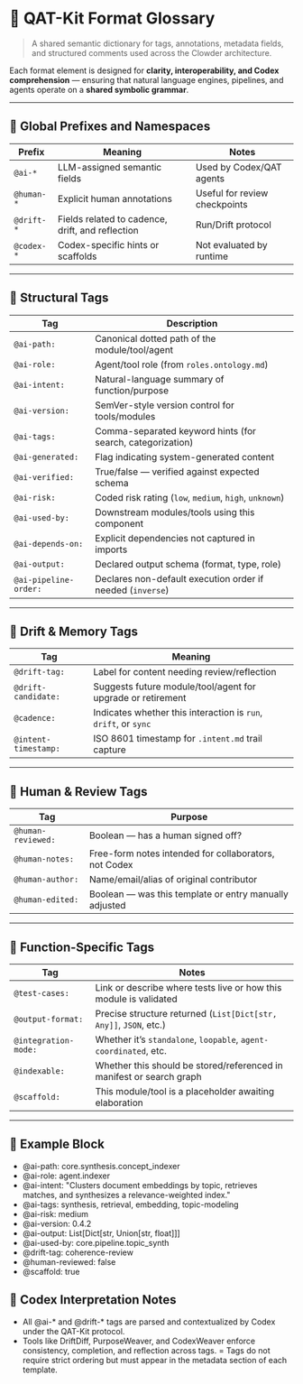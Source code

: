 # 📗 QAT-Kit Format Glossary

> A shared semantic dictionary for tags, annotations, metadata fields, and structured comments used across the Clowder architecture.

Each format element is designed for **clarity, interoperability, and Codex comprehension** — ensuring that natural language engines, pipelines, and agents operate on a **shared symbolic grammar**.

---

## 🔖 Global Prefixes and Namespaces

| Prefix         | Meaning                                          | Notes                         |
|----------------|--------------------------------------------------|-------------------------------|
| `@ai-*`        | LLM-assigned semantic fields                     | Used by Codex/QAT agents      |
| `@human-*`     | Explicit human annotations                       | Useful for review checkpoints |
| `@drift-*`     | Fields related to cadence, drift, and reflection | Run/Drift protocol            |
| `@codex-*`     | Codex-specific hints or scaffolds                | Not evaluated by runtime      |

---

## 🔩 Structural Tags

| Tag                  | Description                                                       |
|----------------------|-------------------------------------------------------------------|
| `@ai-path:`          | Canonical dotted path of the module/tool/agent                    |
| `@ai-role:`          | Agent/tool role (from `roles.ontology.md`)                        |
| `@ai-intent:`        | Natural-language summary of function/purpose                      |
| `@ai-version:`       | SemVer-style version control for tools/modules                    |
| `@ai-tags:`          | Comma-separated keyword hints (for search, categorization)        |
| `@ai-generated:`     | Flag indicating system-generated content                          |
| `@ai-verified:`      | True/false — verified against expected schema                     |
| `@ai-risk:`          | Coded risk rating (`low`, `medium`, `high`, `unknown`)            |
| `@ai-used-by:`       | Downstream modules/tools using this component                     |
| `@ai-depends-on:`    | Explicit dependencies not captured in imports                     |
| `@ai-output:`        | Declared output schema (format, type, role)                       |
| `@ai-pipeline-order:`| Declares non-default execution order if needed (`inverse`)        |

---

## 🧠 Drift & Memory Tags

| Tag                 | Meaning                                                              |
|---------------------|----------------------------------------------------------------------|
| `@drift-tag:`       | Label for content needing review/reflection                          |
| `@drift-candidate:` | Suggests future module/tool/agent for upgrade or retirement          |
| `@cadence:`         | Indicates whether this interaction is `run`, `drift`, or `sync`      |
| `@intent-timestamp:`| ISO 8601 timestamp for `.intent.md` trail capture                    |

---

## 🧾 Human & Review Tags

| Tag                   | Purpose                                                             |
|-----------------------|---------------------------------------------------------------------|
| `@human-reviewed:`    | Boolean — has a human signed off?                                   |
| `@human-notes:`       | Free-form notes intended for collaborators, not Codex               |
| `@human-author:`      | Name/email/alias of original contributor                            |
| `@human-edited:`      | Boolean — was this template or entry manually adjusted              |

---

## 🎯 Function-Specific Tags

| Tag                  | Notes                                                                |
|----------------------|----------------------------------------------------------------------|
| `@test-cases:`       | Link or describe where tests live or how this module is validated    |
| `@output-format:`    | Precise structure returned (`List[Dict[str, Any]]`, `JSON`, etc.)    |
| `@integration-mode:` | Whether it’s `standalone`, `loopable`, `agent-coordinated`, etc.     |
| `@indexable:`        | Whether this should be stored/referenced in manifest or search graph |
| `@scaffold:`         | This module/tool is a placeholder awaiting elaboration               |

---

## 🧪 Example Block

- @ai-path: core.synthesis.concept_indexer
- @ai-role: agent.indexer
- @ai-intent: "Clusters document embeddings by topic, retrieves matches, and synthesizes a relevance-weighted index."
- @ai-tags: synthesis, retrieval, embedding, topic-modeling
- @ai-risk: medium
- @ai-version: 0.4.2
- @ai-output: List[Dict[str, Union[str, float]]]
- @ai-used-by: core.pipeline.topic_synth
- @drift-tag: coherence-review
- @human-reviewed: false
- @scaffold: true

## 🧠 Codex Interpretation Notes

- All @ai-* and @drift-* tags are parsed and contextualized by Codex under the QAT-Kit protocol.
- Tools like DriftDiff, PurposeWeaver, and CodexWeaver enforce consistency, completion, and reflection across tags.
= Tags do not require strict ordering but must appear in the metadata section of each template.
